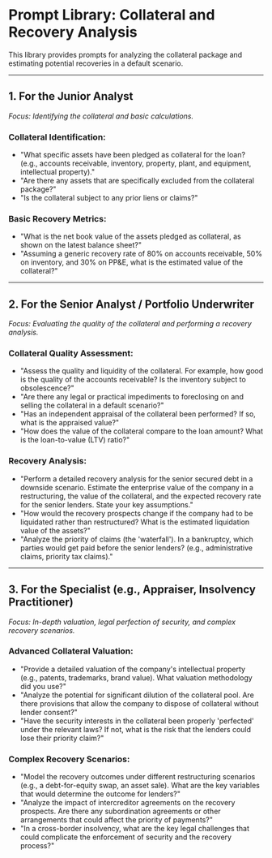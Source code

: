 # Prompt Library: Collateral and Recovery Analysis

This library provides prompts for analyzing the collateral package and estimating potential recoveries in a default scenario.

---

## 1. For the Junior Analyst

*Focus: Identifying the collateral and basic calculations.*

### Collateral Identification:
- "What specific assets have been pledged as collateral for the loan? (e.g., accounts receivable, inventory, property, plant, and equipment, intellectual property)."
- "Are there any assets that are specifically excluded from the collateral package?"
- "Is the collateral subject to any prior liens or claims?"

### Basic Recovery Metrics:
- "What is the net book value of the assets pledged as collateral, as shown on the latest balance sheet?"
- "Assuming a generic recovery rate of 80% on accounts receivable, 50% on inventory, and 30% on PP&E, what is the estimated value of the collateral?"

---

## 2. For the Senior Analyst / Portfolio Underwriter

*Focus: Evaluating the quality of the collateral and performing a recovery analysis.*

### Collateral Quality Assessment:
- "Assess the quality and liquidity of the collateral. For example, how good is the quality of the accounts receivable? Is the inventory subject to obsolescence?"
- "Are there any legal or practical impediments to foreclosing on and selling the collateral in a default scenario?"
- "Has an independent appraisal of the collateral been performed? If so, what is the appraised value?"
- "How does the value of the collateral compare to the loan amount? What is the loan-to-value (LTV) ratio?"

### Recovery Analysis:
- "Perform a detailed recovery analysis for the senior secured debt in a downside scenario. Estimate the enterprise value of the company in a restructuring, the value of the collateral, and the expected recovery rate for the senior lenders. State your key assumptions."
- "How would the recovery prospects change if the company had to be liquidated rather than restructured? What is the estimated liquidation value of the assets?"
- "Analyze the priority of claims (the 'waterfall'). In a bankruptcy, which parties would get paid before the senior lenders? (e.g., administrative claims, priority tax claims)."

---

## 3. For the Specialist (e.g., Appraiser, Insolvency Practitioner)

*Focus: In-depth valuation, legal perfection of security, and complex recovery scenarios.*

### Advanced Collateral Valuation:
- "Provide a detailed valuation of the company's intellectual property (e.g., patents, trademarks, brand value). What valuation methodology did you use?"
- "Analyze the potential for significant dilution of the collateral pool. Are there provisions that allow the company to dispose of collateral without lender consent?"
- "Have the security interests in the collateral been properly 'perfected' under the relevant laws? If not, what is the risk that the lenders could lose their priority claim?"

### Complex Recovery Scenarios:
- "Model the recovery outcomes under different restructuring scenarios (e.g., a debt-for-equity swap, an asset sale). What are the key variables that would determine the outcome for lenders?"
- "Analyze the impact of intercreditor agreements on the recovery prospects. Are there any subordination agreements or other arrangements that could affect the priority of payments?"
- "In a cross-border insolvency, what are the key legal challenges that could complicate the enforcement of security and the recovery process?"

